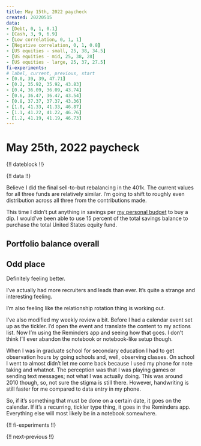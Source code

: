 ```yaml
---
title: May 15th, 2022 paycheck
created: 20220515
data:
- [Debt, 0, 1, 0.1]
- [Cash, 3, 9, 6.9]
- [Low correlation, 0, 1, 1]
- [Negative correlation, 0, 1, 0.8]
- [US equities - small, 25, 38, 34.5]
- [US equities - mid, 25, 38, 28]
- [US equities - large, 25, 37, 27.5]
fi-experiments:
# label, current, previous, start
- [0.0, 39, 39, 47.71]
- [0.2, 35.92, 35.92, 43.83]
- [0.4, 36.09, 36.09, 43.74]
- [0.6, 36.47, 36.47, 43.54]
- [0.8, 37.37, 37.37, 43.36]
- [1.0, 41.33, 41.33, 46.87]
- [1.1, 41.22, 41.22, 46.76]
- [1.2, 41.19, 41.19, 46.73]
---
```


# May 25th, 2022 paycheck

{!! dateblock !!}

{!! data !!}

Believe I did the final sell-to-but rebalancing in the 401k. The current values for all three funds are relatively similar. I’m going to shift to roughly even distribution across all three from the contributions made.

This time I didn’t put anything in savings per [my personal budget](/experiences/finances/personal-budget/) to buy a dip. I would’ve been able to use 15 percent of the total savings balance to purchase the total United States equity fund.

## Portfolio balance overall 

## Odd place

Definitely feeling better.

I’ve actually had more recruiters and leads than ever. It’s quite a strange and interesting feeling.

I’m also feeling like the relationship rotation thing is working out.

I’ve also modified my weekly review a bit. Before I had a calendar event set up as the tickler. I’d open the event and translate the content to my actions list. Now I’m using the Reminders app and seeing how that goes. I don’t think I’ll ever abandon the notebook or notebook-like setup though. 

When I was in graduate school for secondary education I had to get observation hours by going schools and, well, observing classes. On school I went to almost didn’t let me come back because I used my phone for note taking and whatnot. The perception was that I was playing games or sending text messages; not what I was actually doing. This was around 2010 though, so, not sure the stigma is still there. However, handwriting is still faster for me compared to data entry in my phone.

So, if it’s something that must be done on a certain date, it goes on the calendar. If it’s a recurring, tickler type thing, it goes in the Reminders app. Everything else will most likely be in a notebook somewhere.

{!! fi-experiments !!}

{!! next-previous !!}
